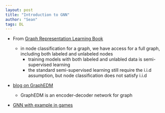 ```yaml
---
layout: post
title: "Introduction to GNN"
author: "Sean"
tags: DL
---
```


- From [Graph Representation Learning Book](https://www.cs.mcgill.ca/~wlh/grl_book/)
   - in node classification for a graph, we have access for a full graph, including both labeled and unlabeled nodes 
      - training models with both labeled and unlabled data is semi-supervised learning 
      - the standard semi-supervised learning still require the i.i.d assumption, but node classification does not satisfy i.i.d  

- [blog on GraphEDM](https://towardsdatascience.com/graph-representation-learning-the-encoder-decoder-model-part-2-ed8b505af447)
   - GraphEDM is an encoder-decoder network for graph 

- [GNN with example in games](https://www.bilibili.com/video/BV1K5411H7EQ?p=4&share_source=copy_web)
